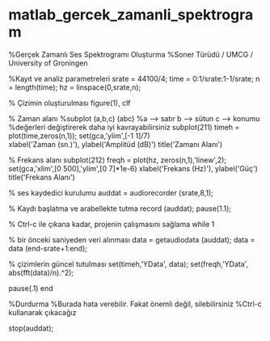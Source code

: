 # matlab_gercek_zamanli_spektrogram

%Gerçek Zamanlı Ses Spektrogramı Oluşturma
%Soner Türüdü / UMCG / University of Groningen

%Kayıt ve analiz parametreleri
srate = 44100/4;
time  = 0:1/srate:1-1/srate;
n     = length(time);
hz    = linspace(0,srate,n);

% Çizimin oluşturulması
figure(1), clf

% Zaman alanı
%subplot (a,b,c) (abc)
%a --> satır b --> sütun c --> konumu
%değerleri değiştirerek daha iyi kavrayabilirsiniz
subplot(211)
timeh = plot(time,zeros(n,1));
set(gca,'ylim',[-1 1]/7)  
xlabel('Zaman (sn.)'), ylabel('Amplitüd (dB)')
title('Zamanı Alanı')

% Frekans alanı
subplot(212)
freqh = plot(hz, zeros(n,1),'linew',2);
set(gca,'xlim',[0 500],'ylim',[0 7]*1e-6)
xlabel('Frekans (Hz)'), ylabel('Güç')
title('Frekans Alanı')


% ses kaydedici kurulumu
auddat = audiorecorder (srate,8,1);

% Kaydı başlatma ve arabellekte tutma
record (auddat);
pause(1.1);

% Ctrl-c ile çıkana kadar, projenin çalışmasını sağlama
while 1
    
% bir önceki saniyeden veri alınması
data = getaudiodata (auddat);
data = data (end-srate+1:end);

% çizimlerin güncel tutulması
set(timeh,'YData', data);
set(freqh,'YData', abs(fft(data)/n).^2);
    
pause(.1)
end

%Durdurma
%Burada hata verebilir. Fakat önemli değil, silebilirsiniz
%Ctrl-c kullanarak çıkacağız

stop(auddat);

